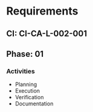 # Requirements

## CI: CI-CA-L-002-001
## Phase: 01

### Activities
- Planning
- Execution
- Verification
- Documentation
